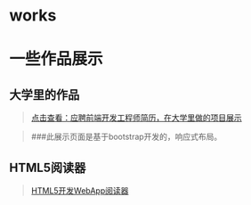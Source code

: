 # works
# 一些作品展示

## 大学里的作品
>[点击查看：应聘前端开发工程师简历，在大学里做的项目展示](http://lxchuan12.github.io/works/universityWorks)

>###此展示页面是基于bootstrap开发的，响应式布局。
## HTML5阅读器
>[HTML5开发WebApp阅读器](http://lxchuan12.github.io/works/webReader)



